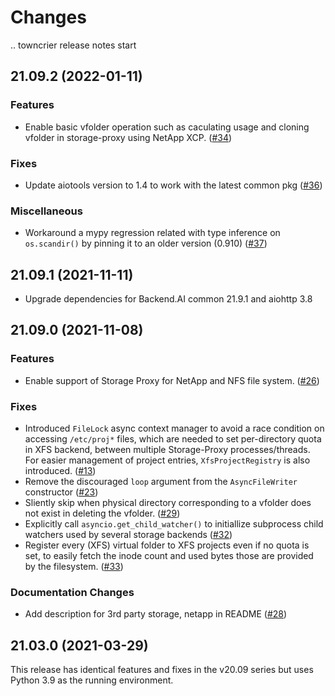 Changes
=======

<!--
    You should *NOT* be adding new change log entries to this file, this
    file is managed by towncrier. You *may* edit previous change logs to
    fix problems like typo corrections or such.

    To add a new change log entry, please refer
    https://pip.pypa.io/en/latest/development/contributing/#news-entries

    We named the news folder "changes".

    WARNING: Don't drop the last line!
-->

.. towncrier release notes start

## 21.09.2 (2022-01-11)

### Features
* Enable basic vfolder operation such as caculating usage and cloning vfolder in storage-proxy using NetApp XCP. ([#34](https://github.com/lablup/backend.ai-storage-proxy/issues/34))

### Fixes
* Update aiotools version to 1.4 to work with the latest common pkg ([#36](https://github.com/lablup/backend.ai-storage-proxy/issues/36))

### Miscellaneous
* Workaround a mypy regression related with type inference on `os.scandir()` by pinning it to an older version (0.910) ([#37](https://github.com/lablup/backend.ai-storage-proxy/issues/37))


## 21.09.1 (2021-11-11)

* Upgrade dependencies for Backend.AI common 21.9.1 and aiohttp 3.8


## 21.09.0 (2021-11-08)

### Features
* Enable support of Storage Proxy for NetApp and NFS file system. ([#26](https://github.com/lablup/backend.ai-storage-proxy/issues/26))

### Fixes
* Introduced `FileLock` async context manager to avoid a race condition on accessing `/etc/proj*` files, which are needed to set per-directory quota in XFS backend, between multiple Storage-Proxy processes/threads. For easier management of project entries, `XfsProjectRegistry` is also introduced. ([#13](https://github.com/lablup/backend.ai-storage-proxy/issues/13))
* Remove the discouraged `loop` argument from the `AsyncFileWriter` constructor ([#23](https://github.com/lablup/backend.ai-storage-proxy/issues/23))
* Sliently skip when physical directory corresponding to a vfolder does not exist in deleting the vfolder. ([#29](https://github.com/lablup/backend.ai-storage-proxy/issues/29))
* Explicitly call `asyncio.get_child_watcher()` to initiallize subprocess child watchers used by several storage backends ([#32](https://github.com/lablup/backend.ai-storage-proxy/issues/32))
* Register every (XFS) virtual folder to XFS projects even if no quota is set, to easily fetch the inode count and used bytes those are provided by the filesystem. ([#33](https://github.com/lablup/backend.ai-storage-proxy/issues/33))

### Documentation Changes
* Add description for 3rd party storage, netapp in README ([#28](https://github.com/lablup/backend.ai-storage-proxy/issues/28))


21.03.0 (2021-03-29)
--------------------

This release has identical features and fixes in the v20.09 series but uses Python 3.9 as the running environment.
